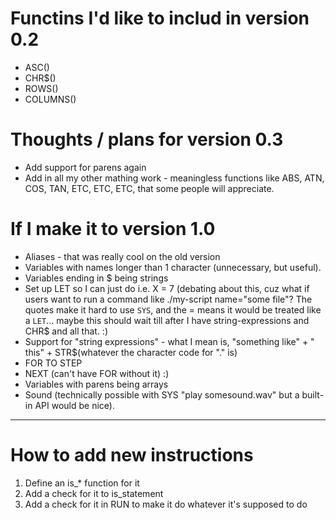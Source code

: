 # Functins I'd like to includ in version 0.2

* ASC(<character>)
* CHR$(<number>)
* ROWS()
* COLUMNS()

# Thoughts / plans for version 0.3

* Add support for parens again
* Add in all my other mathing work - meaningless functions like ABS, ATN, COS, TAN, ETC, ETC, ETC, that some people will appreciate.

# If I make it to version 1.0

* Aliases - that was really cool on the old version
* Variables with names longer than 1 character (unnecessary, but useful).
* Variables ending in $ being strings
* Set up LET so I can just do i.e. X = 7 (debating about this, cuz what if users want to run a command like ./my-script name="some file"?  The quotes make it hard to use `SYS`, and the = means it would be treated like a `LET`... maybe this should wait till after I have string-expressions and CHR$ and all that. :)
* Support for "string expressions" - what I mean is, "something like" + " this" + STR$(whatever the character code for "." is)
* FOR <expr> TO <expr> STEP <expression>
* NEXT (can't have FOR without it) :)
* Variables with parens being arrays
* Sound (technically possible with SYS "play somesound.wav" but a built-in API would be nice).



------------------------------------------------------------------------------------------------------------

# How to add new instructions

1. Define an is_* function for it
2. Add a check for it to is_statement
3. Add a check for it in RUN to make it do whatever it's supposed to do
